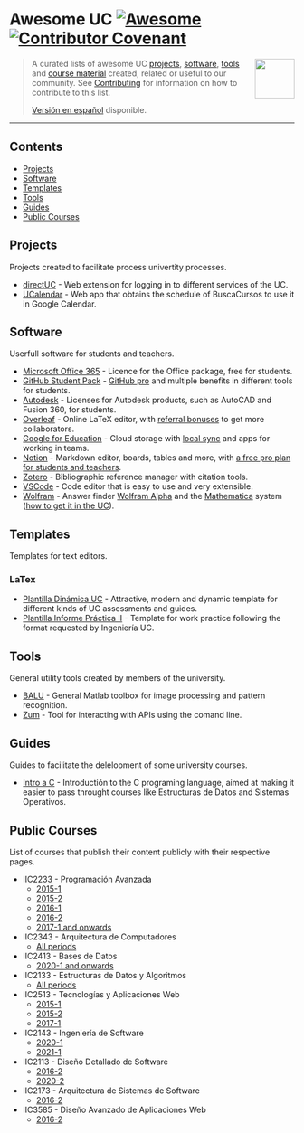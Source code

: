 <!--lint disable double-link-->
<!--lint disable double-link-->
# Awesome UC [![Awesome](https://awesome.re/badge.svg)](https://awesome.re) [![Contributor Covenant](https://img.shields.io/badge/Contributor%20Covenant-v2.0%20adopted-ff69b4.svg)](code-of-conduct.md)

[<img src="./media/logo.png" align="right" width="70">](#contents)

> A curated lists of awesome UC [projects](#projects), [software](#software), [tools](#tools) and [course material](#courses) created, related or useful to our community.
> See [Contributing](contributing.md) for information on how to contribute to this list.
>
> [Versión en español](readme-en.md) disponible.

---

<!--lint disable remark-lint-double-link-->
## Contents

- [Projects](#projects)
- [Software](#software)
- [Templates](#templates)
- [Tools](#tools)
- [Guides](#guides)
- [Public Courses](#public-courses)

## Projects

Projects created to facilitate process univertity processes.

- [directUC](https://github.com/wachunei/directUC) - Web extension for logging in to different services of the UC.
- [UCalendar](https://github.com/open-source-uc/ucalendar) - Web app that obtains the schedule of BuscaCursos to use it in Google Calendar.

## Software

Userfull software for students and teachers.

- [Microsoft Office 365](https://www.microsoft.com/en-us/education/products/office) - Licence for the Office package, free for students.
- [GitHub Student Pack](https://education.github.com/pack) - [GitHub pro](https://docs.github.com/en/github/getting-started-with-github/githubs-products#github-pro) and multiple benefits in different tools for students.
- [Autodesk](https://www.autodesk.com/education/edu-software/overview) - Licenses for Autodesk products, such as AutoCAD and Fusion 360, for students.
- [Overleaf](https://www.overleaf.com/) - Online LaTeX editor, with [referral bonuses](https://www.overleaf.com/user/bonus) to get more collaborators.
- [Google for Education](https://edu.google.com/intl/es-419/products/workspace-for-education/education-fundamentals/) - Cloud storage with [local sync](https://support.google.com/drive/answer/7329379) and apps for working in teams.
- [Notion](https://notion.so) - Markdown editor, boards, tables and more, with [a free pro plan for students and teachers](https://www.notion.so/Notion-for-students-teachers-adc631df15ee4ab9a7a33dd50f4c16fe).
- [Zotero](https://www.zotero.org/) - Bibliographic reference manager with citation tools.
- [VSCode](https://code.visualstudio.com/) - Code editor that is easy to use and very extensible.
- [Wolfram](https://www.wolfram.com/education) - Answer finder [Wolfram Alpha](https://www.wolframalpha.com/) and the [Mathematica](https://www.wolfram.com/mathematica/) system ([how to get it in the UC](https://informatica.uc.cl/licencias#mathematica-campus-agreement)).

<!-- TODO -->

## Templates

Templates for text editors.

### LaTex

- [Plantilla Dinámica UC](https://github.com/open-source-uc/plantilla-uc) - Attractive, modern and dynamic template for different kinds of UC assessments and guides.
- [Plantilla Informe Práctica II](https://github.com/open-source-uc/ing2001) - Template for work practice following the format requested by Ingeniería UC.


## Tools

General utility tools created by members of the university.

- [BALU](https://github.com/domingomery/Balu) - General Matlab toolbox for image processing and pattern recognition.
- [Zum](https://github.com/daleal/zum) - Tool for interacting with APIs using the comand line.

## Guides

Guides to facilitate the delelopment of some university courses.

- [Intro a C](https://github.com/DCCentral-de-Apuntes/intro-C) - Introductión to the C programing language, aimed at making it easier to pass throught courses like Estructuras de Datos and Sistemas Operativos.


## Public Courses

List of courses that publish their content publicly with their respective pages.

- IIC2233 - Programación Avanzada
  - [2015-1](https://github.com/IIC2233-2015-1)
  - [2015-2](https://github.com/IIC2233-2015-2)
  - [2016-1](https://github.com/IIC2233-2016-1)
  - [2016-2](https://github.com/IIC2233-2016-02)
  - [2017-1 and onwards](https://github.com/IIC2233)
- IIC2343 - Arquitectura de Computadores
  - [All periods](https://github.com/IIC2343)
- IIC2413 - Bases de Datos
  - [2020-1 and onwards](https://github.com/IIC2413)
- IIC2133 - Estructuras de Datos y Algoritmos
  - [All periods](https://github.com/IIC2133-PUC/)
- IIC2513 - Tecnologías y Aplicaciones Web
  - [2015-1](https://github.com/IIC2513-2015-1)
  - [2015-2](https://github.com/IIC2513-2015-2)
  - [2017-1](https://github.com/IIC2513-2017-1)
- IIC2143 - Ingeniería de Software
  - [2020-1](https://github.com/IIC2143-2020-2)
  - [2021-1](https://github.com/IIC2143-2021-1)
- IIC2113 - Diseño Detallado de Software
  - [2016-2](https://github.com/IIC2113-2016-2)
  - [2020-2](https://github.com/IIC2113-2020-2)
- IIC2173 - Arquitectura de Sistemas de Software
  - [2016-2](https://github.com/IIC2173-2016-2)
- IIC3585 - Diseño Avanzado de Aplicaciones Web
  - [2016-2](https://github.com/IIC3585-2016-2)
